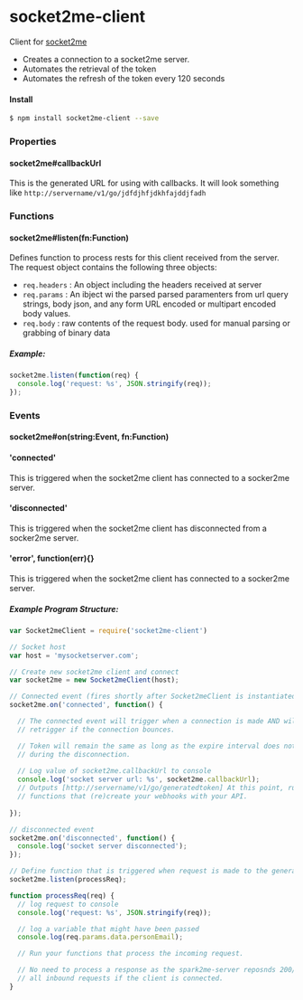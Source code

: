 # socket2me-client
Client for [socket2me](https://github.com/nmarus/socket2me)

* Creates a connection to a socket2me server.
* Automates the retrieval of the token
* Automates the refresh of the token every 120 seconds

#### Install

```bash
$ npm install socket2me-client --save
```

### Properties

#### socket2me#callbackUrl
This is the generated URL for using with callbacks. It will look something like `http://servername/v1/go/jdfdjhfjdkhfajddjfadh`

### Functions

#### socket2me#listen(fn:Function)
Defines function to process rests for this client received from the server. The request object contains the following three objects:

* `req.headers` : An object including the headers received at server
* `req.params` : An ibject wi the parsed parsed paramenters from url query 
  strings, body json, and any form URL encoded or multipart encoded body values.
* `req.body` : raw contents of the request body. used for manual parsing or 
  grabbing of binary data

##### Example:
```js
socket2me.listen(function(req) {
  console.log('request: %s', JSON.stringify(req));
});
```

### Events

#### socket2me#on(string:Event, fn:Function)

#### 'connected'
This is triggered when the socket2me client has connected to a socker2me server.

#### 'disconnected'
This is triggered when the socket2me client has disconnected from a socker2me 
server.

#### 'error', function(err){}
This is triggered when the socket2me client has connected to a socker2me server.

##### Example Program Structure:
```js
var Socket2meClient = require('socket2me-client')

// Socket host
var host = 'mysocketserver.com';

// Create new socket2me client and connect
var socket2me = new Socket2meClient(host);

// Connected event (fires shortly after Socket2meClient is instantiated)
socket2me.on('connected', function() {

  // The connected event will trigger when a connection is made AND will 
  // retrigger if the connection bounces.

  // Token will remain the same as long as the expire interval does not lapse 
  // during the disconnection.
 
  // Log value of socket2me.callbackUrl to console
  console.log('socket server url: %s', socket2me.callbackUrl);
  // Outputs [http://servername/v1/go/generatedtoken] At this point, run your 
  // functions that (re)create your webhooks with your API.
  
});

// disconnected event
socket2me.on('disconnected', function() {
  console.log('socket server disconnected');
});

// Define function that is triggered when request is made to the generated url
socket2me.listen(processReq);

function processReq(req) {
  // log request to console
  console.log('request: %s', JSON.stringify(req));

  // log a variable that might have been passed
  console.log(req.params.data.personEmail);

  // Run your functions that process the incoming request. 

  // No need to process a response as the spark2me-server reposnds 200/OK for 
  // all inbound requests if the client is connected.
}

```

